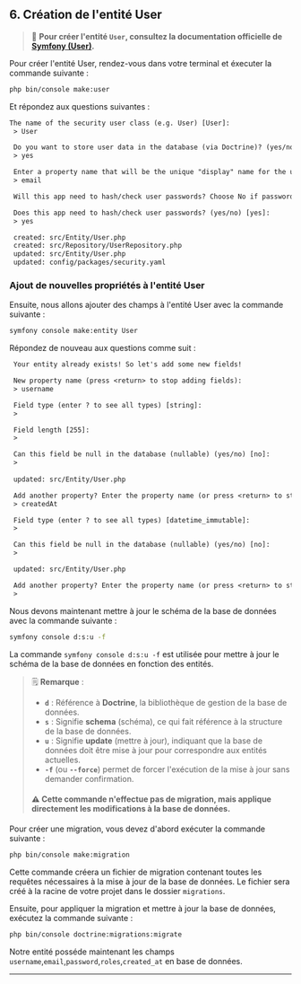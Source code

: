 ## 6. Création de l'entité User

> 📌 **Pour créer l'entité `User`, consultez la documentation officielle de [Symfony (User)](https://symfony.com/doc/current/security.html#the-user).**

Pour créer l'entité User, rendez-vous dans votre terminal et éxecuter la commande suivante :
````bash
php bin/console make:user
````
Et répondez aux questions suivantes :

```txt
The name of the security user class (e.g. User) [User]:
 > User

 Do you want to store user data in the database (via Doctrine)? (yes/no) [yes]:
 > yes

 Enter a property name that will be the unique "display" name for the user (e.g. email, username, uuid) [email]:
 > email

 Will this app need to hash/check user passwords? Choose No if passwords are not needed or will be checked/hashed by some other system (e.g. a single sign-on server).

 Does this app need to hash/check user passwords? (yes/no) [yes]:
 > yes

 created: src/Entity/User.php
 created: src/Repository/UserRepository.php
 updated: src/Entity/User.php
 updated: config/packages/security.yaml
```

### Ajout de nouvelles propriétés à l'entité User

Ensuite, nous allons ajouter des champs à l'entité User avec la commande suivante :

```bash
symfony console make:entity User 
```

Répondez de nouveau aux questions comme suit :

````txt
 Your entity already exists! So let's add some new fields!

 New property name (press <return> to stop adding fields):
 > username

 Field type (enter ? to see all types) [string]:
 >

 Field length [255]:
 >

 Can this field be null in the database (nullable) (yes/no) [no]:
 >
 
 updated: src/Entity/User.php

 Add another property? Enter the property name (or press <return> to stop adding fields):
 > createdAt

 Field type (enter ? to see all types) [datetime_immutable]:
 >

 Can this field be null in the database (nullable) (yes/no) [no]:
 >

 updated: src/Entity/User.php

 Add another property? Enter the property name (or press <return> to stop adding fields):
 >
````

Nous devons maintenant mettre à jour le schéma de la base de données avec la commande suivante :

```bash
symfony console d:s:u -f
```

La commande `symfony console d:s:u -f` est utilisée pour mettre à jour le schéma de la base de données en fonction des entités.

> 🗒️ **Remarque** :
> - **`d`** : Référence à **Doctrine**, la bibliothèque de gestion de la base de données.
> - **`s`** : Signifie **schema** (schéma), ce qui fait référence à la structure de la base de données.
> - **`u`** : Signifie **update** (mettre à jour), indiquant que la base de données doit être mise à jour pour correspondre aux entités actuelles.
> - **`-f`** (ou **`--force`**) permet de forcer l'exécution de la mise à jour sans demander confirmation.
> #### ⚠️ Cette commande n'effectue pas de migration, mais applique directement les modifications à la base de données.

Pour créer une migration, vous devez d'abord exécuter la commande suivante :
```bash
php bin/console make:migration
```
Cette commande créera un fichier de migration contenant toutes les requêtes nécessaires à la mise à jour de la base de données. Le fichier sera créé à la racine de votre projet dans le dossier `migrations`.

Ensuite, pour appliquer la migration et mettre à jour la base de données, exécutez la commande suivante :

```bash
php bin/console doctrine:migrations:migrate
```

Notre entité posséde maintenant les champs `username`,`email`,`password`,`roles`,`created_at` en base de données.


---